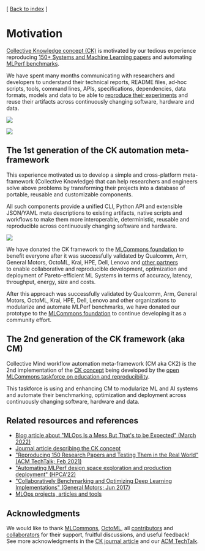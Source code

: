 [ [Back to index](README.md) ]

# Motivation

[Collective Knowledge concept (CK)](https://arxiv.org/pdf/2011.01149.pdf) is motivated by our tedious experience reproducing 
[150+ Systems and Machine Learning papers](https://learning.acm.org/techtalks/reproducibility)
and automating [MLPerf benchmarks](https://mlcommons.org).

We have spent many months communicating with researchers and developers
to understand their technical reports, README files, ad-hoc scripts, tools, command lines, APIs,
specifications, dependencies, data formats, models and data 
to be able to [reproduce their experiments](https://cknowledge.io/?q=%22reproduced-papers%22) 
and reuse their artifacts across continuously changing software, hardware and data.

![](https://cKnowledge.org/images/cm-gap-beween-mlsys-research-and-production.png?id=1)

![](https://cKnowledge.org/images/cm-gap-beween-mlsys-research-and-production2a.png)

## The 1st generation of the CK automation meta-framework

This experience motivated us to develop a simple and cross-platform meta-framework (Collective Knowledge)
that can help researchers and engineers solve above problems by transforming their
projects into a database of portable, reusable and customizable components.

All such components provide a unified CLI, Python API and extensible JSON/YAML meta descriptions to existing artifacts, 
native scripts and workflows to make them more interoperable, deterministic, reusable and reproducible 
across continuously changing software and hardware.

![](https://cKnowledge.org/images/cm-gap-beween-mlsys-research-and-production3a.png)

We have donated the CK framework to the [MLCommons foundation](https://mlcommons.org)
to benefit everyone after it was successfully validated by Qualcomm, Arm, General Motors,
OctoML, Krai, HPE, Dell, Lenovo and [other partners](https://cKnowledge.org/partners.html)  
to enable collaborative and reproducible development, optimization and deployment
of Pareto-efficient ML Systems in terms of accuracy, latency, throughput, energy, size and costs.



After this approach was successfully validated by Qualcomm, Arm, General Motors,
OctoML, Krai, HPE, Dell, Lenovo and other organizations to modularize and automate MLPerf benchmarks,
we have donated our prototype to the [MLCommons foundation](https://mlcommons.org) 
to continue developing it as a community effort.

## The 2nd generation of the CK framework (aka CM)

Collective Mind workflow automation meta-framework (CM aka CK2)  is the 2nd implementation 
of the [CK concept](https://arxiv.org/pdf/2011.01149.pdf) being developed
by the [open MLCommons taskforce on education and reproducibility](docs/taskforce.md).

This taskforce is using and enhancing CM to modularize ML and AI systems and automate their benchmarking, 
optimization and deployment across continuously changing software, hardware and data.

## Related resources and references

* [Blog article about "MLOps Is a Mess But That's to be Expected" (March 2022)](https://www.mihaileric.com/posts/mlops-is-a-mess)
* [Journal article describing the CK concept](https://arxiv.org/pdf/2011.01149.pdf)
* ["Reproducing 150 Research Papers and Testing Them in the Real World" (ACM TechTalk; Feb 2021)](https://learning.acm.org/techtalks/reproducibility)
* ["Automating MLPerf design space exploration and production deployment" (HPCA'22)](https://doi.org/10.5281/zenodo.6475385)
* ["Collaboratively Benchmarking and Optimizing Deep Learning Implementations" (General Motors; Jun 2017)]( https://youtu.be/1ldgVZ64hEI )
* [MLOps projects, articles and tools](https://github.com/mlcommons/ck/tree/master/cm/docs/KB/MLOps.md)


## Acknowledgments

We would like to thank [MLCommons](https://mlcommons.org), 
[OctoML](https://octoml.ai), all [contributors](https://github.com/mlcommons/ck/blob/master/CONTRIBUTING.md) 
and [collaborators](https://cKnowledge.org/partners.html) for their support, fruitful discussions, 
and useful feedback! See more acknowledgments in the [CK journal article](https://arxiv.org/abs/2011.01149)
and our [ACM TechTalk](https://www.youtube.com/watch?v=7zpeIVwICa4).
